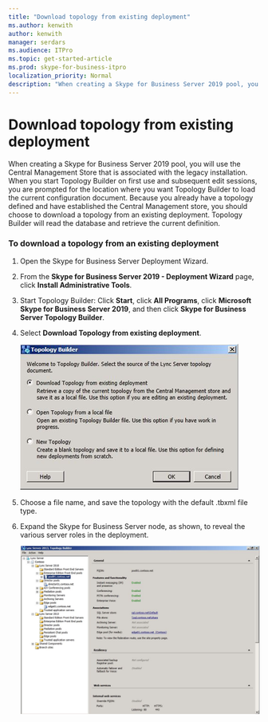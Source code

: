 ```yaml
---
title: "Download topology from existing deployment"
ms.author: kenwith
author: kenwith
manager: serdars
ms.audience: ITPro
ms.topic: get-started-article
ms.prod: skype-for-business-itpro
localization_priority: Normal
description: "When creating a Skype for Business Server 2019 pool, you will use the Central Management Store that is associated with the legacy installation. When you start Topology Builder on first use and subsequent edit sessions, you are prompted for the location where you want Topology Builder to load the current configuration document. Because you already have a topology defined and have established the Central Management store, you should choose to download a topology from an existing deployment. Topology Builder will read the database and retrieve the current definition."
---
```


# Download topology from existing deployment

When creating a Skype for Business Server 2019 pool, you will use the Central Management Store that is associated with the legacy installation. When you start Topology Builder on first use and subsequent edit sessions, you are prompted for the location where you want Topology Builder to load the current configuration document. Because you already have a topology defined and have established the Central Management store, you should choose to download a topology from an existing deployment. Topology Builder will read the database and retrieve the current definition. 
  
### To download a topology from an existing deployment

1. Open the Skype for Business Server Deployment Wizard.
    
2. From the **Skype for Business Server 2019 - Deployment Wizard** page, click **Install Administrative Tools**.
    
3. Start Topology Builder: Click **Start**, click **All Programs**, click **Microsoft Skype for Business Server 2019**, and then click **Skype for Business Server Topology Builder**.
    
4. Select **Download Topology from existing deployment**.
    
     ![Deployment Wizard Topology Builder settings](../media/migration_lyncserver_2013_downloadtopology.JPG)
  
5. Choose a file name, and save the topology with the default .tbxml file type.
    
6. Expand the Skype for Business Server node, as shown, to reveal the various server roles in the deployment.
    
     ![Topology Builder server role general properties](../media/migration_lyncserver_2013_tb_prepool_deployment.JPG)
  

